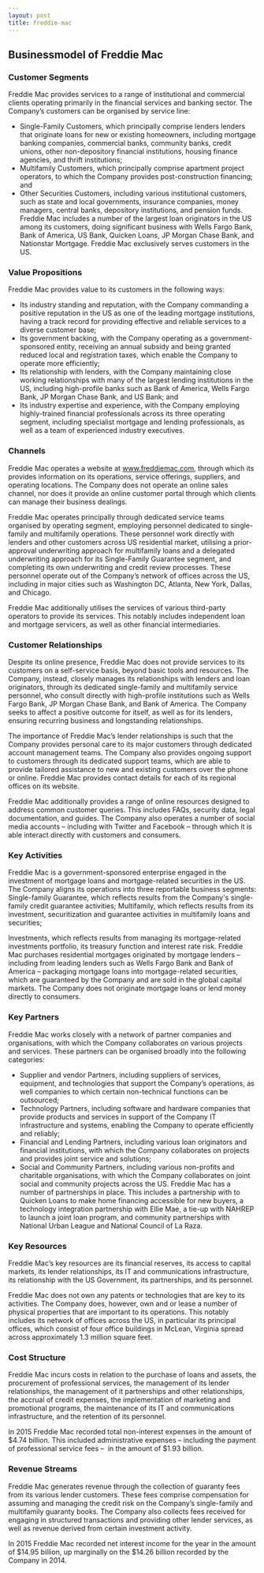 ```yaml
---
layout: post
title: freddie-mac
---
```


Businessmodel of Freddie Mac
-----------------------------

### Customer Segments

Freddie Mac provides services to a range of institutional and commercial clients operating primarily in the financial services and banking sector. The Company’s customers can be organised by service line:

 * Single-Family Customers, which principally comprise lenders lenders that originate loans for new or existing homeowners, including mortgage banking companies, commercial banks, community banks, credit unions, other non-depository financial institutions, housing finance agencies, and thrift institutions;
* Multifamily Customers, which principally comprise apartment project operators, to which the Company provides post-construction financing; and
* Other Securities Customers, including various institutional customers, such as state and local governments, insurance companies, money managers, central banks, depository institutions, and pension funds.
 Freddie Mac includes a number of the largest loan originators in the US among its customers, doing significant business with Wells Fargo Bank, Bank of America, US Bank, Quicken Loans, JP Morgan Chase Bank, and Nationstar Mortgage. Freddie Mac exclusively serves customers in the US.

### Value Propositions

Freddie Mac provides value to its customers in the following ways:

 * Its industry standing and reputation, with the Company commanding a positive reputation in the US as one of the leading mortgage institutions, having a track record for providing effective and reliable services to a diverse customer base;
* Its government backing, with the Company operating as a government-sponsored entity, receiving an annual subsidy and being granted reduced local and registration taxes, which enable the Company to operate more efficiently;
* Its relationship with lenders, with the Company maintaining close working relationships with many of the largest lending institutions in the US, including high-profile banks such as Bank of America, Wells Fargo Bank, JP Morgan Chase Bank, and US Bank; and
* Its industry expertise and experience, with the Company employing highly-trained financial professionals across its three operating segment, including specialist mortgage and lending professionals, as well as a team of experienced industry executives.
 ### Channels

Freddie Mac operates a website at www.freddiemac.com, through which its provides information on its operations, service offerings, suppliers, and operating locations. The Company does not operate an online sales channel, nor does it provide an online customer portal through which clients can manage their business dealings.

Freddie Mac operates principally through dedicated service teams organised by operating segment, employing personnel dedicated to single-family and multifamily operations. These personnel work directly with lenders and other customers across US residential market, utilising a prior-approval underwriting approach for multifamily loans and a delegated underwriting approach for its Single-Family Guarantee segment, and completing its own underwriting and credit review processes. These personnel operate out of the Company’s network of offices across the US, including in major cities such as Washington DC, Atlanta, New York, Dallas, and Chicago.

Freddie Mac additionally utilises the services of various third-party operators to provide its services. This notably includes independent loan and mortgage servicers, as well as other financial intermediaries.

### Customer Relationships

Despite its online presence, Freddie Mac does not provide services to its customers on a self-service basis, beyond basic tools and resources. The Company, instead, closely manages its relationships with lenders and loan originators, through its dedicated single-family and multifamily service personnel, who consult directly with high-profile institutions such as Wells Fargo Bank, JP Morgan Chase Bank, and Bank of America. The Company seeks to affect a positive outcome for itself, as well as for its lenders, ensuring recurring business and longstanding relationships.

The importance of Freddie Mac’s lender relationships is such that the Company provides personal care to its major customers through dedicated account management teams. The Company also provides ongoing support to customers through its dedicated support teams, which are able to provide tailored assistance to new and existing customers over the phone or online. Freddie Mac provides contact details for each of its regional offices on its website.

Freddie Mac additionally provides a range of online resources designed to address common customer queries. This includes FAQs, security data, legal documentation, and guides. The Company also operates a number of social media accounts – including with Twitter and Facebook – through which it is able interact directly with customers and consumers.

### Key Activities

Freddie Mac is a government-sponsored enterprise engaged in the investment of mortgage loans and mortgage-related securities in the US. The Company aligns its operations into three reportable business segments: Single-family Guarantee, which reflects results from the Company's single-family credit guarantee activities; Multifamily, which reflects results from its investment, securitization and guarantee activities in multifamily loans and securities;

Investments, which reflects results from managing its mortgage-related investments portfolio, its treasury function and interest rate risk. Freddie Mac purchases residential mortgages originated by mortgage lenders – including from leading lenders such as Wells Fargo Bank and Bank of America – packaging mortgage loans into mortgage-related securities, which are guaranteed by the Company and are sold in the global capital markets. The Company does not originate mortgage loans or lend money directly to consumers.

### Key Partners

Freddie Mac works closely with a network of partner companies and organisations, with which the Company collaborates on various projects and services. These partners can be organised broadly into the following categories:

 * Supplier and vendor Partners, including suppliers of services, equipment, and technologies that support the Company’s operations, as well companies to which certain non-technical functions can be outsourced;
* Technology Partners, including software and hardware companies that provide products and services in support of the Company IT infrastructure and systems, enabling the Company to operate efficiently and reliably;
* Financial and Lending Partners, including various loan originators and financial institutions, with which the Company collaborates on projects and provides joint service and solutions;
* Social and Community Partners, including various non-profits and charitable organisations, with which the Company collaborates on joint social and community projects across the US.
 Freddie Mac has a number of partnerships in place. This includes a partnership with to Quicken Loans to make home financing accessible for new buyers, a technology integration partnership with Ellie Mae, a tie-up with NAHREP to launch a joint loan program, and community partnerships with National Urban League and National Council of La Raza.

### Key Resources

Freddie Mac’s key resources are its financial reserves, its access to capital markets, its lender relationships, its IT and communications infrastructure, its relationship with the US Government, its partnerships, and its personnel.

Freddie Mac does not own any patents or technologies that are key to its activities. The Company does, however, own and or lease a number of physical properties that are important to its operations. This notably includes its network of offices across the US, in particular its principal offices, which consist of four office buildings in McLean, Virginia spread across approximately 1.3 million square feet.

### Cost Structure

Freddie Mac incurs costs in relation to the purchase of loans and assets, the procurement of professional services, the management of its lender relationships, the management of it partnerships and other relationships, the accrual of credit expenses, the implementation of marketing and promotional programs, the maintenance of its IT and communications infrastructure, and the retention of its personnel.

In 2015 Freddie Mac recorded total non-interest expenses in the amount of $4.74 billion. This included administrative expenses – including the payment of professional service fees –  in the amount of $1.93 billion.

### Revenue Streams

Freddie Mac generates revenue through the collection of guaranty fees from its various lender customers. These fees comprise compensation for assuming and managing the credit risk on the Company’s single-family and multifamily guaranty books. The Company also collects fees received for engaging in structured transactions and providing other lender services, as well as revenue derived from certain investment activity.

In 2015 Freddie Mac recorded net interest income for the year in the amount of $14.95 billion, up marginally on the $14.26 billion recorded by the Company in 2014.

